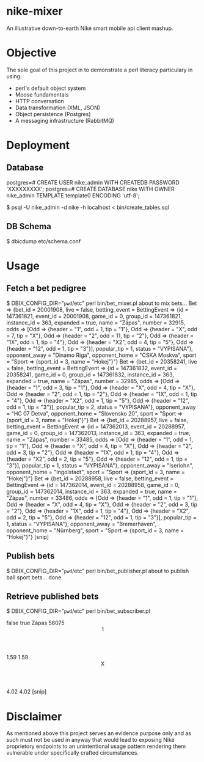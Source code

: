 # nike-mixer
An illustrative down-to-earth Niké smart mobile api client mashup.

# Objective
The sole goal of this project in to demonstrate a perl literacy particulary in using:

* perl's default object system 
* Moose fundamentals
* HTTP conversation
* Data transformation (XML, JSON)
* Object persistence (Postgres)
* A messaging infrastructure (RabbitMQ)

# Deployment

## Database

postgres=# CREATE USER nike_admin WITH CREATEDB PASSWORD 'XXXXXXXXX';
postgres=# CREATE DATABASE nike WITH OWNER nike_admin TEMPLATE template0 ENCODING 'utf-8';

$ psql -U nike_admin -d nike -h localhost < bin/create_tables.sql

## DB Schema

$ dbicdump etc/schema.conf

# Usage

## Fetch a bet pedigree

$ DBIX_CONFIG_DIR="`pwd`/etc" perl bin/bet_mixer.pl
about to mix bets...
Bet => {bet_id = 20001908,  live = false,  betting_event = BettingEvent => {id = 147361821,  event_id = 20001908,  game_id = 0, group_id = 147361821, instance_id = 363, expanded = true, name = "Zápas", number = 32915, odds => [Odd => {header = "1",  odd = 1,  tip = "1"}, Odd => {header = "X",  odd = 7,  tip = "X"}, Odd => {header = "2",  odd = 11,  tip = "2"}, Odd => {header = "1X",  odd = 1,  tip = "4"}, Odd => {header = "X2",  odd = 4,  tip = "5"}, Odd => {header = "12",  odd = 1,  tip = "3"}], popular_tip = 1, status = "VYPISANA"}, opponent_away = "Dinamo Riga", opponent_home = "CSKA Moskva", sport = "Sport => {sport_id = 3,  name = "Hokej"}"}
Bet => {bet_id = 20358241,  live = false,  betting_event = BettingEvent => {id = 147361832,  event_id = 20358241,  game_id = 0, group_id = 147361832, instance_id = 363, expanded = true, name = "Zápas", number = 32985, odds => [Odd => {header = "1",  odd = 3,  tip = "1"}, Odd => {header = "X",  odd = 4,  tip = "X"}, Odd => {header = "2",  odd = 1,  tip = "2"}, Odd => {header = "1X",  odd = 1,  tip = "4"}, Odd => {header = "X2",  odd = 1,  tip = "5"}, Odd => {header = "12",  odd = 1,  tip = "3"}], popular_tip = 2, status = "VYPISANA"}, opponent_away = "HC 07 Detva", opponent_home = "Slovensko 20", sport = "Sport => {sport_id = 3,  name = "Hokej"}"}
Bet => {bet_id = 20288957,  live = false,  betting_event = BettingEvent => {id = 147362013,  event_id = 20288957,  game_id = 0, group_id = 147362013, instance_id = 363, expanded = true, name = "Zápas", number = 33485, odds => [Odd => {header = "1",  odd = 1,  tip = "1"}, Odd => {header = "X",  odd = 4,  tip = "X"}, Odd => {header = "2",  odd = 3,  tip = "2"}, Odd => {header = "1X",  odd = 1,  tip = "4"}, Odd => {header = "X2",  odd = 2,  tip = "5"}, Odd => {header = "12",  odd = 1,  tip = "3"}], popular_tip = 1, status = "VYPISANA"}, opponent_away = "Iserlohn", opponent_home = "Ingolstadt", sport = "Sport => {sport_id = 3,  name = "Hokej"}"}
Bet => {bet_id = 20288958,  live = false,  betting_event = BettingEvent => {id = 147362014,  event_id = 20288958,  game_id = 0, group_id = 147362014, instance_id = 363, expanded = true, name = "Zápas", number = 33486, odds => [Odd => {header = "1",  odd = 1,  tip = "1"}, Odd => {header = "X",  odd = 4,  tip = "X"}, Odd => {header = "2",  odd = 3,  tip = "2"}, Odd => {header = "1X",  odd = 1,  tip = "4"}, Odd => {header = "X2",  odd = 2,  tip = "5"}, Odd => {header = "12",  odd = 1,  tip = "3"}], popular_tip = 1, status = "VYPISANA"}, opponent_away = "Bremerhaven", opponent_home = "Nürnberg", sport = "Sport => {sport_id = 3,  name = "Hokej"}"}
[snip]

## Publish bets

$ DBIX_CONFIG_DIR="`pwd`/etc" perl bin/bet_publisher.pl
about to publish ball sport bets...
done

## Retrieve published bets

$ DBIX_CONFIG_DIR="`pwd`/etc" perl bin/bet_subscriber.pl
<?xml version="1.0" encoding="UTF-8"?>

<Bet id="12">
  <Live>false</Live>
  <BettingEvent id="147371987">
    <Event id="20661793" />
    <Game id="0" />
    <Group id="147371987" />
    <Instance id="361" />
    <Expanded>true</Expanded>
    <Name>Zápas</Name>
    <Number>58075</Number>
    <Odds>
      <Odd>
        <Header>1</Header>
        <Odd>1.59</Odd>
        <Tip>1.59</Tip>
      </Odd>
      <Odd>
        <Header>X</Header>
        <Odd>4.02</Odd>
        <Tip>4.02</Tip>
      </Odd>
[snip]

# Disclaimer

As mentioned above this project serves an evidence purpose only and as such must not be used in anyway that would lead to exposing Niké proprietory endpoints to an unintentional usage pattern rendering them vulnerable under specifically crafted circumstances.
